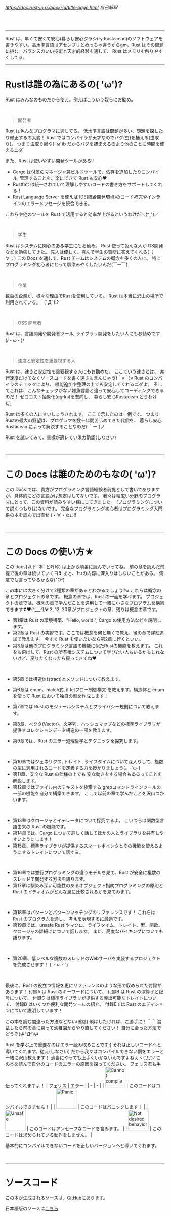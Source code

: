 ###### https://doc.rust-jp.rs/book-ja/title-page.html 自己解釈

<br />

---

Rust は、早くて安くて安心(暮らし安心クラシ(ry Rustacean)のソフトウェアを書きやすい。高水準言語はアセンブリとめっちゃ違うからgm。Rust はその問題に挑む。バランスのいい技術と天才的経験を通して、 Rust はメモリを触りやすくしてる。

---

# Rustは誰の為にあるの( 'ω')?

Rust はみんなのものだから使え。例えばこういう奴らにお勧め。

<br />

> 開発者

Rust は色んなプログラマに適してる。 
低水準言語は問題が多い、問題を探したり修正するの大変！
Rust ではコンパイラが天才なのでバグ(虫)を捕える(虫取り)。 
つまり虫取り網や( 'ω')b だからバグを捕まえるのより他のことに時間を使えるニダ

また、Rust は使いやすい開発ツールがある!!

- Cargo は付属のマネージャ兼ビルドツールで、依存を追加したりコンパイル, 管理することを、楽にできて Rust も安心♥
- Rustfmt は統一されていて理解しやすいコードの書き方をサポートしてくれる！
- Rust Language Server を使えば IDE(統合開発環境)のコード補完やインラインのエラーメッセージを統合できる。

これらや他のツールを Rust で活用すると効率が上がるというわけだ＼(^_^)／

<br />

> 学生

Rust はシステムに関心のある学生にもお勧め。
Rust 使って色んな人が OS開発などを勉強してきた。
先人は優しく、喜んで学生の質問に答えてくれる( ；∀；)
この Docs を通して、Rust チームはシステムの概念を多くの人に、
特にプログラミング初心者にとって馴染みやくしたいんだ(￣ー￣)

<br />

> 企業

数百の企業が、様々な理由でRustを使用している。 
Rust は本当に沢山の場所で利用されている。　 (ﾟДﾟ)!?

<br />

> OSS 開発者

Rust は、言語開発や開発者ツール, ライブラリ開発をしたい人にもお勧めです(/・ω・)/

<br />

> 速度と安定性を重要視する人

Rust は、速さと安定性を重要視する人にもお勧めだ。
ここでいう速さとは、 実行速度だけでなくソースコードを書く速さも含んじゃう(＾ν＾)v
Rust のコンパイラのチェックにより、 機能追加や整理の上でも安定してくれるニダよ。
そしてこれは、こんなチェックがない雑魚言語と違って安心してコーディングできるのだ！
ゼロコスト抽象化(ggrks)を志向し、 暮らし安心Rustacean とうわけだ。

Rust は多くの人にすいしょうされます。
ここで示したのは一例です。
つまりRustの最大の野望は、プログラマを数十年間苦しめてきた代償を、
暮らし安心Rustacean によって解決することなのだ( ｀ー´)ノ

Rust を試レてみて、贵樣が適レていゑカ确認(しなさい)

<br />

---

# この Docs は誰のためのもなの( 'ω')?

この Docs では、貴方がプログラミング言語経験者前提として書いてありますが、具体的にどの言語かは想定はしてないです。
我々は幅広い分野のプログラマにとって、この資料が読みやすい様にしてきました。 
(プログラミングについて説くつもりは)ないです。
完全なプログラミング初心者はプログラミング入門系の本を読んで出直せ (・∀・)ｶｴﾚ!!

<br />

---

# この Docs の使い方★
この docs(以下 \`本\` と呼称) は上から順番に読んでいってね。
前の章を読んだ前提で後の章は続いていくヨ❣
あと、1つの内容に深入りはしないことがある。 
何度でも言ってやるからな(^O^)

この本には大きく分けて2種類の章があるとわかるでしょう?w
これらは概念の章とプロジェクトの章です。
概念の章では、Rust の一面を学べます。
プロジェクトの章では、概念の章で学んだことを適用して一緒に小さなプログラムを構築できます❣♥(^___^)/💕 
2, 12, 20章がプロジェクトの章、残りは概念の章です。

- 第1章は Rust の環境構築、"Hello, world!", Cargo の使用方法などを説明します。
- 第2章は Rust の実習です。ここでは概念を何と無くで教え、後の章で詳細追加で教えます。 
今すぐ Rust を使いたいなら第2章に行くといぃ。
- 第3章は他のプログラミング言語の機能に似たRustの機能を教えます。
これをも飛ばして、Rust の所有権システムについて学びたい人もいるかもしれないけど、戻りたくなったら戻ってきてね♥

<br />

- 第5章では構造体(stract)とメソッドについて教えます。
- 第6章は enum、match式, if letフロー制御構文 を教えます。構造体と enum を使って Rust において独自の型を作成します！

- 第7章では Rust のモジュールシステムとプライバシー規則について教えます。
- 第8章、ベクタ(Vector)、文字列、ハッシュマップなどの標準ライブラリが提供すコレクションデータ構造の一部を教えます。 
- 第9章では、Rust のエラー処理哲学とテクニックを探究します。

<br />

- 第10章ではジェネリクス, トレイト, ライフタイムについて深入りして、複数の型に適用されるコードを定義する力を授かりましょう(。-`ω-)
- 第11章、安全な Rust の仕様の上でも 変な動きをする場合もあるってことを解説します。
- 第12章ではファイル内のテキストを検索する grepコマンドラインツールの一部の機能を自分で構築できます。 
ここで以前の章で学んだことを沢山つかいます。

<br />

- 第13章はクロージャとイテレータについて探究するよ。
こいつらは関数型言語由来の Rust の機能です。 
- 第14章では、Cargo について詳しく話してほかの人とライブラリを共有しやすいようにします！
- 第15章、標準ライブラリが提供するスマートポインタとその機能を使えるようにするトレイトについて話すヨ。

<br />

- 第16章では並行プログラミングの違うモデルを見て、Rust が安全に複数のスレッドで開発する方法を語ります。 
- 第17章は馴染み深い可能性のあるオブジェクト指向プログラミングの原則と Rust のイディオムがどんな風に比較されるかを見てみます。

<br />

- 第18章はパターンとパターンマッチングのリファレンスです！
これらは Rust のプログラムを通し、 考えを表現するに最適です。
- 第19章では、unsafe Rust やマクロ、ライフタイム、トレイト、型、関数、クロージャの詳細にについて話します。
また、高度なバイキングについても語ります。

<br />

- 第20章、低レベルな複数のスレッドのWebサーバを実装するプロジェクトを完成させます！ (`・ω・´)

<br />

最後に、Rust の役立つ情報を更にリファレンスのような形で収められた付録があります！
付録A は Rust のキーワードについて、
付録B は Rust の演算子と記号について、
付録C は標準ライブラリが提供する導出可能なトレイトについて、
付録D はいくつか便利な開発ツールの紹介、
付録Eでは Rust のエディションについて説明しています！

この本を読む間違った方法などない(確信)
飛ばしたければ、ご勝手に！＾＾
混乱したら前の章に戻って幼稚園からやり直してください！
自分に合った方法でどうぞ(屮^Д^)屮

Rust を学ぶ上で重要なのはエラー読み取ることです:)
それは正しいコードへと導いてくれます。従え(しなさい)
だから我々はコンパイルできない例をエラーと一緒に沢山教えます！
適当にやっても上手くいかないんですよねぇヽ(`Д´)ﾉ
この本を読んで自分のコードのエラーの原因を探ってください。
フェリス君も手伝ってくれますよ！
| フェリス | エラー |
| - | - |
| <img src="https://doc.rust-jp.rs/book-ja/img/ferris/does_not_compile.svg" alt="Cannot compile" title="困るフェリス君" width="64px"> | このコードはコンパイルできません！ |
| <img src="https://doc.rust-jp.rs/book-ja/img/ferris/panics.svg" alt="Panic" title="パニクるフェリス君" width="64px"> | 	このコードはパニックします！ |
| <img src="https://doc.rust-jp.rs/book-ja/img/ferris/unsafe.svg" alt="Unsafe" title="尖るフェリス君" width="64px"> | このコードはアンセーフなコードを含みます。 |
| <img src="https://doc.rust-jp.rs/book-ja/img/ferris/not_desired_behavior.svg" alt="Not desired behavior" title="聞き流すフェリス君" width="64px"> | このコードは求められている動作をしません。 |

基本的にコンパイルできないコードを正しいバージョンへと導いてくれます。

<br />

---

# ソースコード
この本が生成されるソースは、<a href="https://github.com/rust-lang/book/tree/main/src">GitHub</a>にあります。

日本語版のソースは<a href="https://github.com/rust-lang-ja/book-ja">こちら</a>